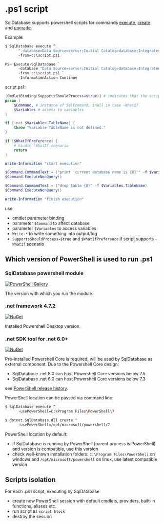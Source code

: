 ﻿.ps1 script
==========================================

SqlDatabase supports powershell scripts for commands [execute](https://github.com/max-ieremenko/SqlDatabase/tree/master/Examples/ExecuteScriptsFolder), [create](https://github.com/max-ieremenko/SqlDatabase/tree/master/Examples/CreateDatabaseFolder) and [upgrade](https://github.com/max-ieremenko/SqlDatabase/tree/master/Examples/MigrationStepsFolder).

Example:

```bash
$ SqlDatabase execute ^
      "-database=Data Source=server;Initial Catalog=database;Integrated Security=True" ^
      -from=c:\script.ps1

PS> Execute-SqlDatabase `
      -database "Data Source=server;Initial Catalog=database;Integrated Security=True" `
      -from c:\script.ps1 `
      -InformationAction Continue
```

script.ps1:

```powershell
[CmdletBinding(SupportsShouldProcess=$true)] # indicates that the script implementation supports -WhatIf scenario
param (
    $Command, # instance of SqlCommand, $null in case -WhatIf
    $Variables # access to variables
)

if (-not $Variables.TableName) {
    throw "Variable TableName is not defined."
}

if ($WhatIfPreference) {
    # handle -WhatIf scenario
    return
}

Write-Information "start execution"

$Command.CommandText = ("print 'current database name is {0}'" -f $Variables.DatabaseName)
$Command.ExecuteNonQuery()

$Command.CommandText = ("drop table {0}" -f $Variables.TableName)
$Command.ExecuteNonQuery()

Write-Information "finish execution"
```

use

* cmdlet parameter binding
* parameter `$Command` to affect database
* parameter `$Variables` to access variables
* `Write-*` to write something into output/log
* `SupportsShouldProcess=$true` and `$WhatIfPreference` if script supports `-WhatIf` scenario

## Which version of PowerShell is used to run .ps1

### SqlDatabase powershell module

[![PowerShell Gallery](https://img.shields.io/powershellgallery/v/SqlDatabase.svg?style=flat-square)](https://www.powershellgallery.com/packages/SqlDatabase)

The version with which you run the module.

### .net framework 4.7.2

[![NuGet](https://img.shields.io/nuget/v/SqlDatabase.svg?style=flat-square&label=nuget%20net%204.7.2)](https://www.nuget.org/packages/SqlDatabase/)

Installed Powershell Desktop version.

### .net SDK tool for .net 6.0+

[![NuGet](https://img.shields.io/nuget/v/SqlDatabase.GlobalTool.svg?style=flat-square&label=nuget%20dotnet%20tool)](https://www.nuget.org/packages/SqlDatabase.GlobalTool/)

Pre-installed Powershell Core is required, will be used by SqlDatabase as external component. Due to the Powershell Core design:

* SqlDatabase .net 8.0 can host Powershell Core versions below 7.5
* SqlDatabase .net 6.0 can host Powershell Core versions below 7.3

see [PowerShell release history](https://learn.microsoft.com/en-us/powershell/scripting/install/powershell-support-lifecycle?view=powershell-7.2#release-history).

PowerShell location can be passed via command line:

```bash
$ SqlDatabase execute ^
      -usePowerShell=C:\Program Files\PowerShell\7

$ dotnet SqlDatabase.dll create ^
      -usePowerShell=/opt/microsoft/powershell/7
```

PowerShell location by default:

* if SqlDatabase is running by PowerShell (parent process is PowerShell) and version is compatible, use this version
* check well-known installation folders: `C:\Program Files\PowerShell` on windows and `/opt/microsoft/powershell` on linux, use latest compatible version

## Scripts isolation

For each .ps1 script, executing by SqlDatabase

* create new PowerShell session with default cmdlets, providers, built-in functions, aliases etc.
* run script as `script block`
* destroy the session
